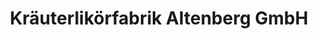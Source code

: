---
title: "Kräuterlikörfabrik Altenberg GmbH"
url: /altenberg/kraeuterlikoerfabrik-altenberg-gmbh/
shop: Getränke
---